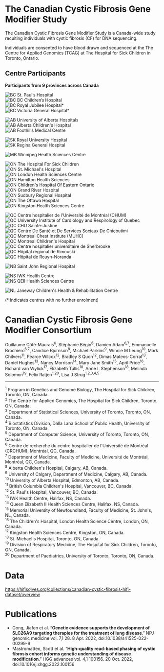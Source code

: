 # The Canadian Cystic Fibrosis Gene Modifier Study

The Canadian Cystic Fibrosis Gene Modifier Study is a Canada-wide study recuiting individuals with cystic fibrosis (CF) for DNA sequencing.

Individuals are consented to have blood drawn and sequenced at the The Centre for Applied Genomics (TCAG) at The Hospital for Sick Children in Toronto, Ontario.


## Centre Participants
**Participants from 9 provinces across Canada**


![BC](https://img.shields.io/badge/BC-%232d91cc) St. Paul’s Hospital  
![BC](https://img.shields.io/badge/BC-%232d91cc) BC Children’s Hospital  
![BC](https://img.shields.io/badge/BC-%232d91cc) Royal Jubilee Hospital*  
![BC](https://img.shields.io/badge/BC-%232d91cc) Victoria General Hospital*  

![AB](https://img.shields.io/badge/AB-%2339b577) University of Alberta Hospitals  
![AB](https://img.shields.io/badge/AB-%2339b577) Alberta Children's Hospital  
![AB](https://img.shields.io/badge/AB-%2339b577) Foothills Medical Centre  

![SK](https://img.shields.io/badge/SK-%23f0e64a) Royal University Hospital  
![SK](https://img.shields.io/badge/SK-%23f0e64a) Regina General Hospital  

![MB](https://img.shields.io/badge/MB-%23ee5934) Winnipeg Health Sciences Centre  

![ON](https://img.shields.io/badge/ON-%23d7212e) The Hospital For Sick Children  
![ON](https://img.shields.io/badge/ON-%23d7212e) St. Michael's Hospital  
![ON](https://img.shields.io/badge/ON-%23d7212e) London Health Sciences Centre  
![ON](https://img.shields.io/badge/ON-%23d7212e) Hamilton Health Sciences  
![ON](https://img.shields.io/badge/ON-%23d7212e) Children's Hospital Of Eastern Ontario  
![ON](https://img.shields.io/badge/ON-%23d7212e) Grand River Hospital  
![ON](https://img.shields.io/badge/ON-%23d7212e) Sudbury Regional Hospital  
![ON](https://img.shields.io/badge/ON-%23d7212e) The Ottawa Hospital  
![ON](https://img.shields.io/badge/ON-%23d7212e) Kingston Health Sciences Centre  

![QC](https://img.shields.io/badge/QC-%23dc0b89) Centre hospitalier de l'Université de Montréal (CHUM)  
![QC](https://img.shields.io/badge/QC-%23dc0b89) University Institute of Cardiology and Respirology of Quebec  
![QC](https://img.shields.io/badge/QC-%23dc0b89) CHU Sainte-Justine  
![QC](https://img.shields.io/badge/QC-%23dc0b89) Centre De Santé et De Services Sociaux De Chicoutimi  
![QC](https://img.shields.io/badge/QC-%23dc0b89) Montreal Chest Institute (MUHC)  
![QC](https://img.shields.io/badge/QC-%23dc0b89) Montreal Children's Hospital  
![QC](https://img.shields.io/badge/QC-%23dc0b89) Centre hospitalier universitaire de Sherbrooke  
![QC](https://img.shields.io/badge/QC-%23dc0b89) Hôpital régional de Rimouski  
![QC](https://img.shields.io/badge/QC-%23dc0b89) Hôpital de Rouyn-Noranda  

![NB](https://img.shields.io/badge/NB-%23965ca0) Saint John Regional Hospital  

![NS](https://img.shields.io/badge/NS-%23ac2188) IWK Health Centre  
![NS](https://img.shields.io/badge/NS-%23ac2188) QEII Health Sciences Centre  

![NL](https://img.shields.io/badge/NL-%23752d8d) Janeway Children's Health & Rehabilitation Centre  

(* indicates centres with no further enrolment)


# Canadian Cystic Fibrosis Gene Modifier Consortium 

Guillaume Côté-Maurais<sup>6</sup>, Stéphanie Bégin<sup>6</sup>, Damien Adam<sup>6,7</sup>, Emmanuelle Brochiero<sup>6,7</sup>, Candice Bjornson<sup>8</sup>, Michael Parkins<sup>9</sup>, Winnie M Leung<sup>10</sup>, Mark Chilvers<sup>11</sup>, Pearce Wilcox<sup>12</sup>, Bradley S Quon<sup>12</sup>, Dimas Mateos-Corral<sup>13</sup>, Daniel Hughes<sup>13</sup>, Nancy Morrison<sup>14</sup>, Mary Jane Smith<sup>15</sup>, April Price<sup>16</sup>, Richard van Wylick<sup>17</sup>, Elizabeth Tullis<sup>18</sup>, Anne L Stephenson<sup>18</sup>, Melinda Solomon<sup>19</sup>, Felix Ratjen<sup>1,20</sup>, Lisa J Strug<sup>1,2,3,4,5</sup>

---

<sup>1</sup> Program in Genetics and Genome Biology, The Hospital for Sick Children, Toronto, ON, Canada.  
<sup>2</sup> The Centre for Applied Genomics, The Hospital for Sick Children, Toronto, ON, Canada.  
<sup>3</sup> Department of Statistical Sciences, University of Toronto, Toronto, ON, Canada.  
<sup>4</sup> Biostatistics Division, Dalla Lana School of Public Health, University of Toronto, ON, Canada.  
<sup>5</sup> Department of Computer Science, University of Toronto, Toronto, ON, Canada.  
<sup>6</sup> Centre de recherche du centre hospitalier de l'Université de Montréal (CRCHUM), Montréal, QC, Canada.  
<sup>7</sup> Department of Medicine, Faculty of Medicine, Université de Montréal, Montréal, QC, Canada.  
<sup>8</sup> Alberta Children's Hospital, Calgary, AB, Canada.  
<sup>9</sup> University of Calgary, Department of Medicine, Calgary, AB, Canada.  
<sup>10</sup> University of Alberta Hospital, Edmonton, AB, Canada.  
<sup>11</sup> British Columbia Children's Hospital, Vancouver, BC, Canada.  
<sup>12</sup> St. Paul's Hospital, Vancouver, BC, Canada.  
<sup>13</sup> IWK Health Centre, Halifax, NS, Canada.  
<sup>14</sup> Queen Elizabeth II Health Sciences Centre, Halifax, NS, Canada.  
<sup>15</sup> Memorial University of Newfoundland, Faculty of Medicine, St. John's, NL, Canada.  
<sup>16</sup> The Children's Hospital, London Health Science Centre, London, ON, Canada.  
<sup>17</sup> Kingston Health Sciences Centre, Kingston, ON, Canada.  
<sup>18</sup> St. Michael's Hospital, Toronto, ON, Canada.  
<sup>19</sup> Division of Respiratory Medicine, The Hospital for Sick Children, Toronto, ON, Canada.  
<sup>20</sup> Department of Paediatrics, University of Toronto, Toronto, ON, Canada.  



# Data

https://hifisolves.org/collections/canadian-cystic-fibrosis-hifi-dataset/overview

# Publications

- Gong, Jiafen et al. “**Genetic evidence supports the development of SLC26A9 targeting therapies for the treatment of lung disease**.” NPJ genomic medicine vol. 7,1 28. 8 Apr. 2022, doi:10.1038/s41525-022-00299-9
- Mastromatteo, Scott et al. “**High-quality read-based phasing of cystic fibrosis cohort informs genetic understanding of disease modification**.” HGG advances vol. 4,1 100156. 20 Oct. 2022, doi:10.1016/j.xhgg.2022.100156
